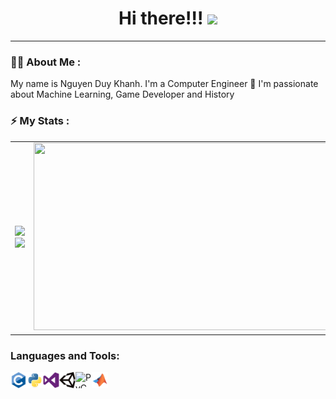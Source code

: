 <div id="Header" align="center">
  <!-- <img src="z3320863686524_20c35e462f4d1c54fe2ca59abf949cbd.jpg"/
       width="64"
       height="92"> -->
  <h1>
    Hi there!!!
    <img src="https://media.giphy.com/media/hvRJCLFzcasrR4ia7z/giphy.gif" width="30px"/>
  </h1>
</div>

---
### 👨‍💻 About Me :
My name is Nguyen Duy Khanh. I'm a Computer Engineer
🔭 I'm passionate about Machine Learning, Game Developer and History



### ⚡ My Stats :
<table>
  <tr>
    <td width = "48%">
        <img src="https://github-readme-stats.vercel.app/api?username=KhanhNguyen1308&show_icons=true&hide=contribs,issues&hide_border=true">
        <img src="https://github-readme-stats.vercel.app/api/top-langs/?username=KhanhNguyen1308&layout=compact&theme=vision-friendly-dark">
    </td>
    <td width = "52%">
      <img src="https://media.giphy.com/media/dWesBcTLavkZuG35MI/giphy.gif" width="600" height="300"/>
    </td>  
  </tr>
</table>
  
### Languages and Tools:
  
  <img align="left" src="https://github.com/devicons/devicon/blob/master/icons/c/c-original.svg" alt="LanguageC" width="26" height="26"/>
  <img align="left" src="https://github.com/devicons/devicon/blob/master/icons/python/python-original.svg" alt="Python" width="26" height="26"/>
  <img align="left" src="https://github.com/devicons/devicon/blob/master/icons/visualstudio/visualstudio-plain.svg" alt="MathLab" width="26" height="26"/>
  <img align="left" src="https://github.com/devicons/devicon/blob/master/icons/unity/unity-original.svg" alt="Unity" width="26" height="26"/>
  <img align="left" src="https://github.com/KhanhNguyen1308/KhanhNguyenDuy/blob/main/Pycharm.png" alt="PyCharm" width="26" height="26"/>
  <img align="left" src="https://github.com/devicons/devicon/blob/master/icons/matlab/matlab-original.svg" alt="MathLab" width="26" height="26"/>
